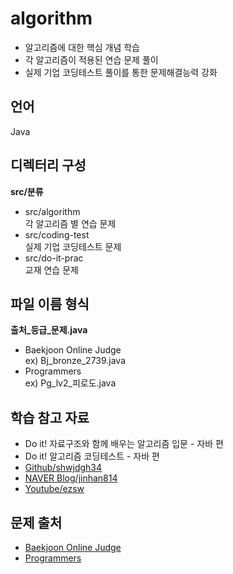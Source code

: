 # algorithm
- 알고리즘에 대한 핵심 개념 학습
- 각 알고리즘이 적용된 연습 문제 풀이
- 실제 기업 코딩테스트 풀이를 통한 문제해결능력 강화

## 언어
Java

## 디렉터리 구성
**src/분류**
- src/algorithm  
각 알고리즘 별 연습 문제
- src/coding-test  
실제 기업 코딩테스트 문제
- src/do-it-prac  
교재 연습 문제

## 파일 이름 형식
**출처_등급_문제.java**
- Baekjoon Online Judge  
ex) Bj_bronze_2739.java
- Programmers  
ex) Pg_lv2_피로도.java

## 학습 참고 자료
- Do it! 자료구조와 함께 배우는 알고리즘 입문 - 자바 편
- Do it! 알고리즘 코딩테스트 - 자바 편
- [Github/shwjdgh34](https://github.com/shwjdgh34/algorithms)
- [NAVER Blog/jinhan814](https://blog.naver.com/jinhan814)
- [Youtube/ezsw](https://www.youtube.com/c/csezsw)

## 문제 출처
- [Baekjoon Online Judge](https://www.acmicpc.net/)
- [Programmers](https://programmers.co.kr/)
